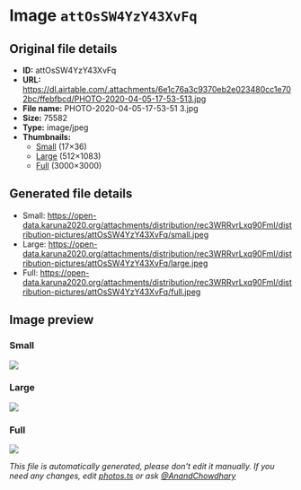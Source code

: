 # Image `attOsSW4YzY43XvFq`

## Original file details

- **ID:** attOsSW4YzY43XvFq
- **URL:** https://dl.airtable.com/.attachments/6e1c76a3c9370eb2e023480cc1e702bc/ffebfbcd/PHOTO-2020-04-05-17-53-513.jpg
- **File name:** PHOTO-2020-04-05-17-53-51 3.jpg
- **Size:** 75582
- **Type:** image/jpeg
- **Thumbnails:**
  - [Small](https://dl.airtable.com/.attachmentThumbnails/49a14bce358dfbac47a5269714da81e9/182567f3) (17×36)
  - [Large](https://dl.airtable.com/.attachmentThumbnails/1fb61f3a6d4af7f391a00cbb08bfa6fb/1ca59ea6) (512×1083)
  - [Full](https://dl.airtable.com/.attachmentThumbnails/c76dfb53478eae52bec33842c58825cd/e975b20c) (3000×3000)

## Generated file details

- Small: https://open-data.karuna2020.org/attachments/distribution/rec3WRRvrLxq90FmI/distribution-pictures/attOsSW4YzY43XvFq/small.jpeg
- Large: https://open-data.karuna2020.org/attachments/distribution/rec3WRRvrLxq90FmI/distribution-pictures/attOsSW4YzY43XvFq/large.jpeg
- Full: https://open-data.karuna2020.org/attachments/distribution/rec3WRRvrLxq90FmI/distribution-pictures/attOsSW4YzY43XvFq/full.jpeg

## Image preview

### Small

![](https://open-data.karuna2020.org/attachments/distribution/rec3WRRvrLxq90FmI/distribution-pictures/attOsSW4YzY43XvFq/small.jpeg)

### Large

![](https://open-data.karuna2020.org/attachments/distribution/rec3WRRvrLxq90FmI/distribution-pictures/attOsSW4YzY43XvFq/large.jpeg)

### Full

![](https://open-data.karuna2020.org/attachments/distribution/rec3WRRvrLxq90FmI/distribution-pictures/attOsSW4YzY43XvFq/full.jpeg)

_This file is automatically generated, please don't edit it manually. If you need any changes, edit [photos.ts](/photos.ts) or ask [@AnandChowdhary](https://github.com/AnandChowdhary)_
